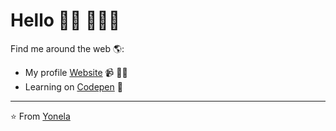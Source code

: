 # Hello 👋🏾 👩🏾‍💻

Find me around the web 🌎:
- My profile <a href="https://www.yonelajohannes.co.za">Website</a> 📹 ✍🏾
- Learning on <a href="https://codepen.io/yonela-johannes"> Codepen</a> 🏓

---
⭐️ From [Yonela](https://github.com/Yonela-Johannes)
